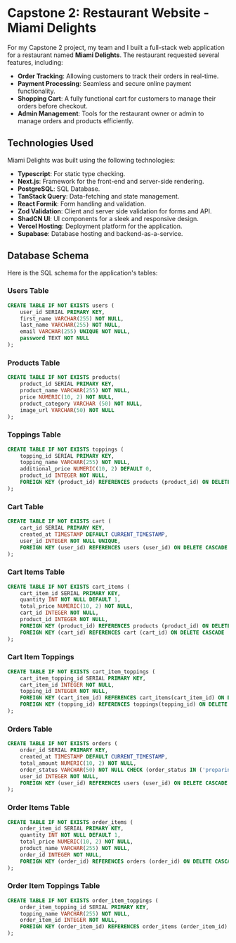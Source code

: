 # Capstone 2: Restaurant Website - Miami Delights

For my Capstone 2 project, my team and I built a full-stack web application for a restaurant named **Miami Delights**. The restaurant requested several features, including:

- **Order Tracking**: Allowing customers to track their orders in real-time.
- **Payment Processing**: Seamless and secure online payment functionality.
- **Shopping Cart**: A fully functional cart for customers to manage their orders before checkout.
- **Admin Management**: Tools for the restaurant owner or admin to manage orders and products efficiently.

## Technologies Used

Miami Delights was built using the following technologies:

- **Typescript**: For static type checking.
- **Next.js**: Framework for the front-end and server-side rendering.
- **PostgreSQL**: SQL Database.
- **TanStack Query**: Data-fetching and state management.
- **React Formik**: Form handling and validation.
- **Zod Validation**: Client and server side validation for forms and API.
- **ShadCN UI**: UI components for a sleek and responsive design.
- **Vercel Hosting**: Deployment platform for the application.
- **Supabase**: Database hosting and backend-as-a-service.

## Database Schema

Here is the SQL schema for the application's tables:

### Users Table
```sql
CREATE TABLE IF NOT EXISTS users (
    user_id SERIAL PRIMARY KEY,
    first_name VARCHAR(255) NOT NULL,
    last_name VARCHAR(255) NOT NULL,
    email VARCHAR(255) UNIQUE NOT NULL,
    password TEXT NOT NULL
);
```

### Products Table
```sql
CREATE TABLE IF NOT EXISTS products(
    product_id SERIAL PRIMARY KEY,
    product_name VARCHAR(255) NOT NULL,
    price NUMERIC(10, 2) NOT NULL,
    product_category VARCHAR (50) NOT NULL,
    image_url VARCHAR(50) NOT NULL
);
```
### Toppings Table
```sql
CREATE TABLE IF NOT EXISTS toppings (
    topping_id SERIAL PRIMARY KEY,
    topping_name VARCHAR(255) NOT NULL,
    additional_price NUMERIC(10, 2) DEFAULT 0,
    product_id INTEGER NOT NULL,
    FOREIGN KEY (product_id) REFERENCES products (product_id) ON DELETE CASCADE
);
```

### Cart Table
```sql
CREATE TABLE IF NOT EXISTS cart (
    cart_id SERIAL PRIMARY KEY,
    created_at TIMESTAMP DEFAULT CURRENT_TIMESTAMP,
    user_id INTEGER NOT NULL UNIQUE, 
    FOREIGN KEY (user_id) REFERENCES users (user_id) ON DELETE CASCADE
);
```

### Cart Items Table
```sql
CREATE TABLE IF NOT EXISTS cart_items (
    cart_item_id SERIAL PRIMARY KEY,
    quantity INT NOT NULL DEFAULT 1,
    total_price NUMERIC(10, 2) NOT NULL,
    cart_id INTEGER NOT NULL,
    product_id INTEGER NOT NULL,
    FOREIGN KEY (product_id) REFERENCES products (product_id) ON DELETE CASCADE,
    FOREIGN KEY (cart_id) REFERENCES cart (cart_id) ON DELETE CASCADE
);
```

### Cart Item Toppings
```sql
CREATE TABLE IF NOT EXISTS cart_item_toppings (
    cart_item_topping_id SERIAL PRIMARY KEY,
    cart_item_id INTEGER NOT NULL,
    topping_id INTEGER NOT NULL,
    FOREIGN KEY (cart_item_id) REFERENCES cart_items(cart_item_id) ON DELETE CASCADE,
    FOREIGN KEY (topping_id) REFERENCES toppings(topping_id) ON DELETE CASCADE
);
```


### Orders Table
```sql
CREATE TABLE IF NOT EXISTS orders (
    order_id SERIAL PRIMARY KEY,
    created_at TIMESTAMP DEFAULT CURRENT_TIMESTAMP,
    total_amount NUMERIC(10, 2) NOT NULL,
    order_status VARCHAR(50) NOT NULL CHECK (order_status IN ('preparing', 'oven', 'ready', 'delivered')),
    user_id INTEGER NOT NULL,
    FOREIGN KEY (user_id) REFERENCES users (user_id) ON DELETE CASCADE
);
```

### Order Items Table
```sql
CREATE TABLE IF NOT EXISTS order_items (
    order_item_id SERIAL PRIMARY KEY,
    quantity INT NOT NULL DEFAULT 1,
    total_price NUMERIC(10, 2) NOT NULL,
    product_name VARCHAR(255) NOT NULL,
    order_id INTEGER NOT NULL,
    FOREIGN KEY (order_id) REFERENCES orders (order_id) ON DELETE CASCADE
);
```

### Order Item Toppings Table
```sql
CREATE TABLE IF NOT EXISTS order_item_toppings (
    order_item_topping_id SERIAL PRIMARY KEY,
    topping_name VARCHAR(255) NOT NULL,
    order_item_id INTEGER NOT NULL,
    FOREIGN KEY (order_item_id) REFERENCES order_items (order_item_id) ON DELETE CASCADE
);
```


